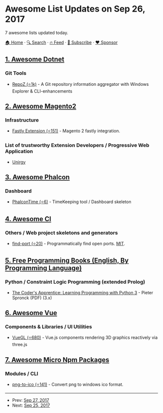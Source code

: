 # Awesome List Updates on Sep 26, 2017

7 awesome lists updated today.

[🏠 Home](/README.md) · [🔍 Search](https://www.trackawesomelist.com/search/) · [🔥 Feed](https://www.trackawesomelist.com/rss.xml) · [📮 Subscribe](https://trackawesomelist.us17.list-manage.com/subscribe?u=d2f0117aa829c83a63ec63c2f&id=36a103854c) · [❤️  Sponsor](https://github.com/sponsors/theowenyoung)



## [1. Awesome Dotnet](/content/quozd/awesome-dotnet/README.md)

### Git Tools

*   [RepoZ (⭐1k)](https://github.com/awaescher/RepoZ) - A Git repository information aggregator with Windows Explorer & CLI-enhancements

## [2. Awesome Magento2](/content/run-as-root/awesome-magento2/README.md)

### Infrastructure

*   [Fastly Extension (⭐151)](https://github.com/fastly/fastly-magento2) - Magento 2 fastly integration.

### List of trustworthy Extension Developers / Progressive Web Application

*   [Unirgy](http://www.unirgy.com/)

## [3. Awesome Phalcon](/content/phalcon/awesome-phalcon/README.md)

### Dashboard

*   [PhalconTime (⭐6)](https://github.com/Videles/PhalconTime) - TimeKeeping tool / Dashboard skeleton

## [4. Awesome Cl](/content/CodyReichert/awesome-cl/README.md)

### Others / Web project skeletons and generators

*   [find-port (⭐20)](https://github.com/eudoxia0/find-port) -  Programmatically find open ports. [MIT](https://opensource.org/licenses/MIT).

## [5. Free Programming Books (English, By Programming Language)](/content/EbookFoundation/free-programming-books/README.md)

### Python / Constraint Logic Programming (extended Prolog)

*   [The Coder's Apprentice: Learning Programming with Python 3](http://www.spronck.net/pythonbook/) - Pieter Spronck (PDF) (3.x)

## [6. Awesome Vue](/content/vuejs/awesome-vue/README.md)

### Components & Libraries / UI Utilities

*   [VueGL (⭐680)](https://github.com/vue-gl/vue-gl) - Vue.js components rendering 3D graphics reactively via three.js

## [7. Awesome Micro Npm Packages](/content/parro-it/awesome-micro-npm-packages/README.md)

### Modules / CLI

*   [png-to-ico (⭐141)](https://github.com/steambap/png-to-ico) - Convert png to windows ico format.

---

- Prev: [Sep 27, 2017](/content/2017/09/27/README.md)
- Next: [Sep 25, 2017](/content/2017/09/25/README.md)